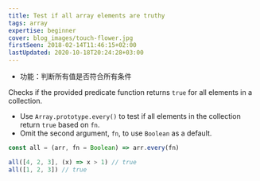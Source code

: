 ```yaml
---
title: Test if all array elements are truthy
tags: array
expertise: beginner
cover: blog_images/touch-flower.jpg
firstSeen: 2018-02-14T11:46:15+02:00
lastUpdated: 2020-10-18T20:24:28+03:00
---
```


-   功能：判断所有值是否符合所有条件

Checks if the provided predicate function returns `true` for all elements in a collection.

-   Use `Array.prototype.every()` to test if all elements in the collection return `true` based on `fn`.
-   Omit the second argument, `fn`, to use `Boolean` as a default.

```js
const all = (arr, fn = Boolean) => arr.every(fn)
```

```js
all([4, 2, 3], (x) => x > 1) // true
all([1, 2, 3]) // true
```
